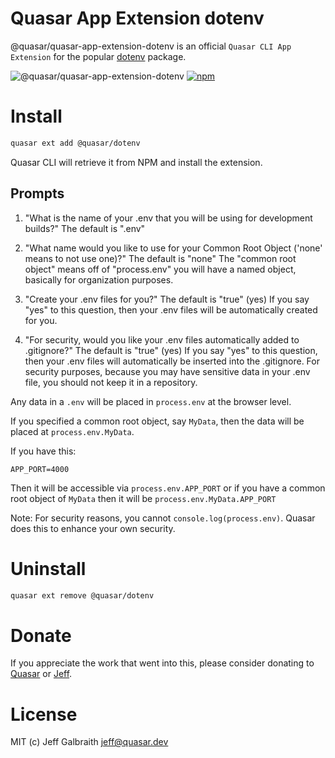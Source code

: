 # Quasar App Extension dotenv

@quasar/quasar-app-extension-dotenv is an official `Quasar CLI App Extension` for the popular [dotenv](https://www.npmjs.com/package/dotenv) package.

![@quasar/quasar-app-extension-dotenv](https://img.shields.io/npm/v/@quasar/quasar-app-extension-dotenv.svg?label=@quasar/quasar-app-extension-dotenv)
[![npm](https://img.shields.io/npm/dt/@quasar/quasar-app-extension-dotenv.svg)](https://www.npmjs.com/package/@quasar/quasar-app-extension-dotenv)

# Install
```bash
quasar ext add @quasar/dotenv
```
Quasar CLI will retrieve it from NPM and install the extension.

## Prompts

1. "What is the name of your .env that you will be using for development builds?"
  The default is ".env"

2. "What name would you like to use for your Common Root Object ('none' means to not use one)?"
  The default is "none"
  The "common root object" means off of "process.env" you will have a named object, basically for organization purposes.

3. "Create your .env files for you?"
  The default is "true" (yes)
  If you say "yes" to this question, then your .env files will be automatically created for you.

4. "For security, would you like your .env files automatically added to .gitignore?"
  The default is "true" (yes)
  If you say "yes" to this question, then your .env files will automatically be inserted into the .gitignore.
  For security purposes, because you may have sensitive data in your .env file, you should not keep it in a repository.

Any data in a `.env` will be placed in `process.env` at the browser level.

If you specified a common root object, say `MyData`, then the data will be placed at `process.env.MyData`.

If you have this:

`APP_PORT=4000`

Then it will be accessible via `process.env.APP_PORT` or if you have a common root object of `MyData` then it will be `process.env.MyData.APP_PORT`

Note: For security reasons, you cannot `console.log(process.env)`. Quasar does this to enhance your own security.

# Uninstall
```bash
quasar ext remove @quasar/dotenv
```

# Donate
If you appreciate the work that went into this, please consider donating to [Quasar](https://donate.quasar.dev) or [Jeff](https://github.com/sponsors/hawkeye64).

# License
MIT (c) Jeff Galbraith <jeff@quasar.dev>
